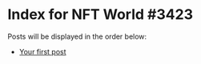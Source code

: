 # Index for NFT World #3423
Posts will be displayed in the order below:

- [Your first post](./001-first.md)

